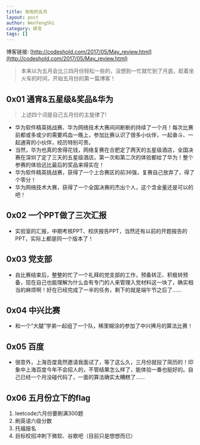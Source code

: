 ```yaml
---
title: 匆匆的五月
layout: post
author: WenfengShi
category: 碎言
tags: []
---
```

博客链接: [http://codeshold.com/2017/05/May_review.html](http://codeshold.com/2017/05/May_review.html)

> 本来以为五月会比三四月份轻松一些的，没想到一忙就忙到了月底，趁着坐火车的时间，开始五月份的第一篇博客！

## 0x01 通宵&五星级&奖品&华为

> 上述四个词是自己五月份的主旋律了!

- 华为软件精英挑战赛、华为网络技术大赛间间断断的持续了一个月！每次比赛前都或多或少的需要鸡血一晚上，参加比赛认识了很多小伙伴，一起奋斗、一起通宵的小伙伴，经历特别可贵。
- 当然，华为也真的舍得花钱，网络复赛在合肥定了两天的五星级酒店，全国决赛在深圳了定了三天的五星级酒店，第一次和第二次的体验都给了华为！整个参赛的体验远比最后的奖品来得实在！
- 华为软件精英挑战赛，获得了一个上合赛区的前36强，复赛自己放弃了，得了个零分！
- 华为网络技术大赛，获得了一个全国决赛的杰出个人，这个含金量还是可以的吧！

## 0x02 一个PPT做了三次汇报
- 实验室的汇报，中期考核PPT、校庆报告PPT，当然还有以前的开题报告的PPT，实际上都是同一个版本了！

## 0x03 党支部
- 自比赛结束后，整整的忙了一个礼拜的党支部的工作，预备转正、积极转预备，现在自己也能理解为什么会有专门的人来管理入党材料这一块了，确实相当的麻烦啊！好在已经完成了一半的任务，剩下的就是端午节之后了……

## 0x04 中兴比赛
- 和一个“大腿”学弟一起组了一个队，稀里糊涂的参加了中兴捧月的算法比赛！

## 0x05 百度
- 很意外，上海百度竟然邀请我面试了，等了这么久，三月份就投了简历的！印象中上海百度今年不会招人的，不管结果怎么样了，能体验一番也挺好的。自己已经一个月没碰代码了，一面的算法确实太糟糕了……

## 0x06 五月份立下的flag
1. leetcode六月份要刷满300题
2. 刷英语六级分数
3. 托福报名
4. 目标校招冲刺下微软、谷歌吧（目前只是想想而已）

